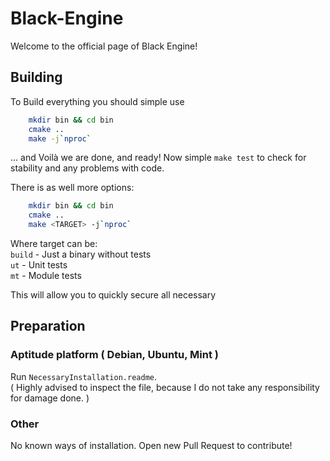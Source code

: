 # Black-Engine
Welcome to the official page of Black Engine!

## Building
To Build everything you should simple use
``` bash
	mkdir bin && cd bin
	cmake ..
	make -j`nproc`
```

... and Voilà we are done, and ready! Now simple `make test` to check for
stability and any problems with code.

There is as well more options:
``` bash
	mkdir bin && cd bin
	cmake ..
	make <TARGET> -j`nproc`
```

Where target can be:<br/>
`build` - Just a binary without tests<br/>
`ut` - Unit tests<br/>
`mt` - Module tests<br/>

This will allow you to quickly secure all necessary

## Preparation
### Aptitude platform ( Debian, Ubuntu, Mint )
Run `NecessaryInstallation.readme`.<br/>
( Highly advised to inspect the file, because I do not take any responsibility for damage done. )

### Other
No known ways of installation. Open new Pull Request to contribute!
